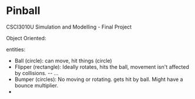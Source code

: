 # Pinball
CSCI3010U Simulation and Modelling - Final Project


Object Oriented:

entities:
- Ball (circle): can move, hit things (circle)
- Flipper (rectangle): Ideally rotates, hits the ball, movement isn't affected by collisions.
-- ...
- Bumper (circles): No moving or rotating. gets hit by ball. Might have a bounce multiplier.
- 
